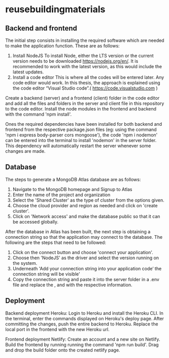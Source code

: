 # reusebuildingmaterials

## Backend and frontend 
The initial step consists in installing the required software which are needed to make the application function. These are as follows:
1.	Install NodeJS
To install Node, either the LTS version or the current version needs to be downloaded https://nodejs.org/en/. It is recommended to work with the latest version, as this would include the latest updates.
2.	Install a code editor
This is where all the codes will be entered later. Any code editor would work. In this thesis, the approach is explained using the code editor “Visual Studio code”.( https://code.visualstudio.com )

Create a backend (server) and a frontend (client) folder in the code editor and add all the files and folders in the server and client file in this repository to the code editor. Install the node modules in the frontend and backend with the command 'npm install'. 

Ones the required dependencies have been installed for both backend and frontend from the respective package.json files (eg: using the command 'npm i express body-parser cors mongoose'), the code 'npm i nodemon' can be entered into the terminal to install 'nodemon' in the server folder. This dependency will automatically restart the server whenever some changes are made.


## Database
The steps to generate a MongoDB Atlas database are as follows: 
1.	Navigate to the MongoDB homepage and Signup to Atlas
2.	Enter the name of the project and organization
3.	Select the 'Shared Cluster' as the type of cluster from the options given. 
4.	Choose the cloud provider and region as needed and click on 'create cluster'.
5.	Click on 'Network access' and make the database public so that it can be accessed globally.

After the database in Atlas has been built, the next step is obtaining a connection string so that the application may connect to the database. The following are the steps that need to be followed:
1.	Click on the connect button and choose 'connect your application'.
2.	Choose then 'NodeJS' as the driver and select the version running on the system.
3.	Underneath 'Add your connection string into your application code’ the connection string will be visible'
4.	Copy the connection string and paste it into the server folder in a .env file and replace the <username>, <password> and <myFirstDatabase> with the respective information.


## Deployment
Backend deployment Heroku: Login to Heroku and install the Heroku CLI. In the terminal, enter the commands displayed on Heroku's deploy page. After committing the changes, push the entire backend to Heroku. Replace the local port in the frontend with the new Heroku url.

Frontend deployment Netlify: Create an account and a new site on Netlify. Build the frontend by running running the command 'npm run build'. Drag and drop the build folder onto the created netlify page.
